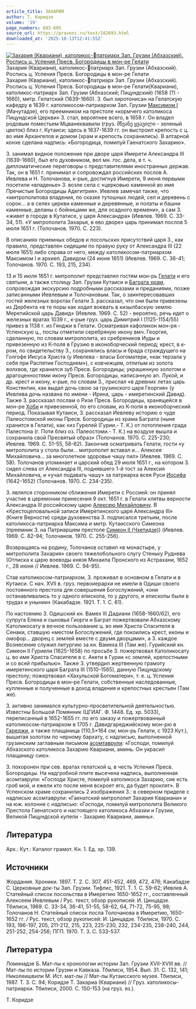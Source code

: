 ```yaml
---
article_title: ЗАХАРИЯ
author: Т. Коридзе
volume: '19'
page_numbers: 693-695
source_url: https://pravenc.ru/text/182693.html
downloaded_at: '2025-10-13T12:41:55Z'
---
```


[![Захария (Квариани), католикос-патриарх Зап. Грузии (Абхазский). Роспись ц. Успения Пресв. Богородицы в мон-ре Гелати](https://pravenc.ru/data/339/487/1234/i200.jpg "Кликните для увеличения картинки")](https://pravenc.ru/data/339/487/1234/i400.jpg)Захария (Квариани), католикос-патриарх Зап. Грузии (Абхазский). Роспись ц. Успения Пресв. Богородицы в мон-ре Гелати  
Захария (Квариани), католикос-патриарх Зап. Грузии (Абхазский). Роспись ц. Успения Пресв. Богородицы в мон-ре Гелати(Квариани), католикос-патриарх Зап. Грузии (Абхазский; Пицундский) (1658 (?) - 1660), митр. Гелатский (1639-1660). З. был хиротонисан на Гелатскую кафедру в 1639 г. католикосом-патриархом Зап. Грузии [Максимом I](<https://pravenc.ru/text/Максимом I.html>) (Мачутадзе), его преемником на престоле «кормчего католикоса Пицундской Церкви» З. стал, вероятнее всего, в 1658 г. Он владел родовым поместьем Мцванеквавили (груз. მწვანე ყვავილი - зеленый цветок) близ г. Кутаиси; здесь в 1637-1639 гг. он выстроил крепость с ц. во имя Архангелов и домом (храм и крепость сохранились). В алтарной конхе сделана надпись: «Богородица, помилуй Гаенатского Захарию».

З. занимал видное положение при дворе царя Имерети Александра III (1639-1660), был его духовником, вел мн. гос. дела, в т. ч. дипломатические переговоры с представителями иностранных держав. Так, он в 1651 г. принимал и сопровождал российских послов А. Иевлева и Н. Толочанова, к-рые, достигнув Имерети, 9 июня первыми посетили «владенье» З. возле села с «церковью каменной во имя Пречистые Богородицы Адегитрия». Иевлев замечал также, что «митрополитова владения, по сказке тутошных людей, сел и деревень с сорок... а в селех церкви каменные и деревянные, и полаты и башни каменные, деланы с бойницами же, для осадного времени», а сам З. «живет в городе в Кутатисе, у царя Александра» (Иевлев. 1969. С. 33-34, 51). «У митрополита Захарья, в ево дворе» царь принимал послов 5 июля 1651 г. (Толочанов. 1970. С. 223).

В описаниях приемных обедов и посольских присутствий царя З., как правило, представлен сидящим по правую руку от Александра III (22 июля 1651) либо справа от него, между католикосом-патриархом Максимом I и архиеп. Давидом (24 июня 1651) (Иевлев. 1969. С. 36-41; Толочанов. 1970. С. 193, 215, 234).

13 и 15 июля 1651 г. митрополит представлял гостям мон-рь [Гелати](https://pravenc.ru/text/Гелати.html) и его святыни, а также столицу Зап. Грузии Кутаиси и [Баграта храм](<https://pravenc.ru/text/Баграта храм.html>), сопровождая экскурсию подробными рассказами и преданиями, позже записанными Иевлевым и Толочановым. Так, о заинтересовавших гостей железных воротах Гелати З. рассказал, что они были привезены из Дербента «в те поры как ходил воевать в кизылбаскую землю Меретийской царь Давид» (Иевлев. 1969. С. 52) - вероятно, речь идет о железных вратах 1039 г., к-рые груз. царь Димитрий I (1125-1154/55) привез в 1138 г. из Гянджи в Гелати. Осматривая кафоликон мон-ря - Успенскую ц., послы отметили серебряную икону вмч. Георгия, сделанную, по словам митрополита, из сребреников Иуды и привезенную из К-поля в Грузию в иконоборческий период; крест, в к-ром, по свидетельству З., сохранялись власы и брада страждущего на Голгофе Иисуса Христа (у Иевлева - власы Богоматери, «как терзала у себя при Распятии Господнем»), с ковчежцем, отлитым из золота волхвов, где хранился зуб Пресв. Богородицы; украшенную золотом и драгоценностями икону Пресв. Богородицы, написанную ап. Лукой, и др. крест и икону, к-рые, по словам З., прислал «в древних летах царь Констянтин, как выдал дочь свою за грузинского царя Георгия» (у Иевлева дочь названа по имени - Ирина, царь - имеретинский Давид). Также З. рассказал послам о Ризе Пресв. Богородицы, хранящейся в мон-ре [Хоби](https://pravenc.ru/text/Хоби.html) и привезенной, по его словам, из К-поля в иконоборческий период. Показывая Кутаиси, З. рассказал Иевлеву историю о чуде Палеостомской иконы Пресв. Богородицы из храма Баграта (ныне хранится в Гелати), как «из Гурелей (Гурии.- Т. К.) от потопления града Палестона (г. Поти близ оз. Палеостоми.- Т. К.) на воздухе вышла и сохранила свой Пресвятый образ» (Толочанов. 1970. С. 225-230; Иевлев. 1969. С. 51-55, 58-62). Закончив осматривать Гелати, гости «у митрополита у стола были... митрополит вставал и... Алексея Михайловича... за многолетное здоровье чашу пил» (Иевлев. 1969. С. 58). Толочанов упоминает и царский обед 29 июля 1651 г., на котором З. сидел слева от Александра III, поднявшего 1-й тост за Алексия Михайловича, и «учал подавать чашу» за патриарха всея Руси [Иосифа](https://pravenc.ru/text/Иосиф.html) (1642-1652) (Толочанов. 1970. С. 234-235).

З. являлся сторонником сближения Имерети с Россией: он принял участие в церемонии принесения 9 окт. 1651 г. в Гелати клятвы верности Александра III российскому царю [Алексею Михайловичу](<https://pravenc.ru/text/Алексей Михайлович.html>). В «Крестоцеловальной записи Имеретинского царя Александра III» (Книге Верности) среди духовенства З. подписался третьим, после католикоса-патриарха Максима и митр. Кутаисского Симеона (преемник З. на Патриаршем престоле [Симеон II (Чхетидзе)](<https://pravenc.ru/text/Симеон II (Чхетидзе).html>)) (Иевлев. 1969. С. 82-94; Толочанов. 1970. С. 255-256).

Возвращаясь на родину, Толочанов оставил «в монастыре, у митрополита Захария» своего тяжелобольного слугу Стеньку Руднева (Отписка к царю воеводы князя Михаила Пронского из Астрахани, 1652 г., 28 июня // Иевлев. 1969. С. 94-95).

Став католикосом-патриархом, З. проживал в основном в Гелати и в Кутаиси. С нач. XVII в. груз. первоиерархи не имели в Одиши своего постоянного престола для совершения Богослужений, «они останавливались то у одного епископа, то у другого, и епископы были в трудах и унынии» (Какабадзе. 1921. Т. 1. С. 61).

По настоянию З. Одишский кн. Вамех III Дадиани (1658-1660/62), его супруга Елена и сыновья Гиорги и Баграт пожертвовали Абхазскому Католикосату в вечное пользование ц. во имя Христа Спасителя в Сенаки, ставшую «местом Богослужений, где покоились крест, иконы и омофор... дворец с землей вместе с двумя дворцами», а З. каждое Вознесение служил литургию за кн. Вамеха III (Там же). Гурийский кн. Симеон II Гуриели (1625-1658) по просьбе З. пожертвовал Католикосату ц. во имя Христа Спасителя в с. Акети в Гурии «с землей, крепостными и со всей прибылью». Также З. утвердил жертвенную грамоту имеретинского царя Баграта III (1510-1565), данную Пицундскому престолу; пожертвовал «Хахульской Богоматери», т. е. ц. Успения Пресв. Богородицы в мон-ре Гелати, собственные наследованные, купленные и полученные в доход владения и крепостных крестьян (Там же).

З. активно занимался культурно-просветительной деятельностью. Известны Большой Помянник (ЦГИАГ. Ф. 1448. Ед. хр. 5033), переписанный в 1652-1655 гг. по его заказу и пожертвованный католикосом-патриархом в 1705 г. Давидгареджийскому мон-рю в [Гареджи](https://pravenc.ru/text/Гареджи.html), а также плащаница (110,5×164 см; мон-рь Гелати, с 1923 Кут.), вышитая золотом по черному бархату, с надписью, выполненной грузинским заглавным письмом [асомтаврули](https://pravenc.ru/text/АСОМТАВРУЛИ.html): «Господи, помилуй Абхазского католикоса Захарию Квариани, аминь. Он украсил плащаницу сию».

З. похоронен при сев. вратах гелатской ц. в честь Успения Пресв. Богородицы. На надгробной плите высечена надпись, выполненная асомтаврули: «Господи Христе, помилуй католикоса Захарию, сие есть гроб мой, и ежели кто после меня вскроет его, да будет проклят». В Успенском храме сохранились 2 изображения З.: в северном приделе с надписью асомтаврули: «Гаенатский митрополит Захария Квариани» и на юж. колонне с надписью: «Господи, помилуй митрополита Великого Престола Гаенатского и настоящего католикоса Абхазии и Грузии, Великой Пицундской купели - Захарию Квариани, аминь».

## Литература

Арх.: Кут.: Каталог грамот. Кн. 1. Ед. хр. 139.

## Источники

Жордания. Хроники. 1897. Т. 2. С. 307, 451-452, 469, 472, 476; Какабадзе С. Церковные док-ты Зап. Грузии. Тифлис, 1921. Т. 1. С. 59-62; Иевлев А. Статейный список посольства в Имеретию 1650-1652 гг., составленный Алексеем Иевлевым / Рус. текст, обзор рукописей: И. Цинцадзе. Тбилиси, 1969. С. 33-34, 36-41, 51-55, 58-62, 64, 71-72, 75-95, 98; Толочанов Н. Статейный список посла Толочанова в Имеретию, 1650-1652 гг. / Рус. текст, обзор рукописей: И. Цинцадзе. Тбилиси, 1970. С. 193, 196-197, 205, 211-212, 215, 223, 225-230, 232, 234-235, 238-240, 244, 251-252, 254-256; ПГП. 1970. Т. 3. С. 533-537.

## Литература

Ломинадзе Б. Мат-лы к хронологии истории Зап. Грузии XVII-XVIII вв. // Мат-лы по истории Грузии и Кавказа. Тбилиси, 1954. Вып. 31. С. 132, 141; Николеишвили М. Ист. мат-лы // Мат-лы Кутаисского музея. Тбилиси, 1987. Т. 3. С. 94; Коридзе Т. Закариа (Квариани) // Груз. католикосы-патриархи. Тбилиси, 2000. С. 150-153 (на груз. яз.).

Т. Коридзе
